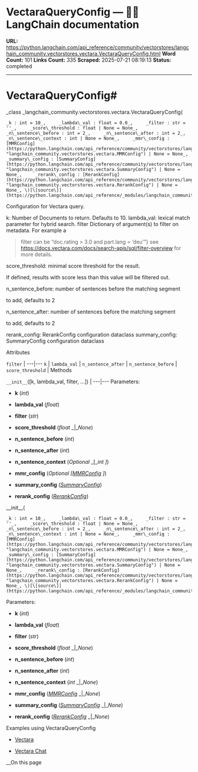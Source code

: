 # VectaraQueryConfig — 🦜🔗 LangChain  documentation

**URL:** https://python.langchain.com/api_reference/community/vectorstores/langchain_community.vectorstores.vectara.VectaraQueryConfig.html
**Word Count:** 101
**Links Count:** 335
**Scraped:** 2025-07-21 08:19:13
**Status:** completed

---

# VectaraQueryConfig\#

_class _langchain\_community.vectorstores.vectara.VectaraQueryConfig\(

    _k : int = 10_,     _lambda\_val : float = 0.0_,     _filter : str = ''_,     _score\_threshold : float | None = None_,     _n\_sentence\_before : int = 2_,     _n\_sentence\_after : int = 2_,     _n\_sentence\_context : int | None = None_,     _mmr\_config : [MMRConfig](https://python.langchain.com/api_reference/community/vectorstores/langchain_community.vectorstores.vectara.MMRConfig.html#langchain_community.vectorstores.vectara.MMRConfig "langchain_community.vectorstores.vectara.MMRConfig") | None = None_,     _summary\_config : [SummaryConfig](https://python.langchain.com/api_reference/community/vectorstores/langchain_community.vectorstores.vectara.SummaryConfig.html#langchain_community.vectorstores.vectara.SummaryConfig "langchain_community.vectorstores.vectara.SummaryConfig") | None = None_,     _rerank\_config : [RerankConfig](https://python.langchain.com/api_reference/community/vectorstores/langchain_community.vectorstores.vectara.RerankConfig.html#langchain_community.vectorstores.vectara.RerankConfig "langchain_community.vectorstores.vectara.RerankConfig") | None = None_, \)[\[source\]](https://python.langchain.com/api_reference/_modules/langchain_community/vectorstores/vectara.html#VectaraQueryConfig)\#     

Configuration for Vectara query.

k: Number of Documents to return. Defaults to 10. lambda\_val: lexical match parameter for hybrid search. filter Dictionary of argument\(s\) to filter on metadata. For example a

> filter can be “doc.rating > 3.0 and part.lang = ‘deu’”\} see <https://docs.vectara.com/docs/search-apis/sql/filter-overview> for more details.

score\_threshold: minimal score threshold for the result.     

If defined, results with score less than this value will be filtered out.

n\_sentence\_before: number of sentences before the matching segment     

to add, defaults to 2

n\_sentence\_after: number of sentences before the matching segment     

to add, defaults to 2

rerank\_config: RerankConfig configuration dataclass summary\_config: SummaryConfig configuration dataclass

Attributes

`filter` |    ---|---   `k` |    `lambda_val` |    `n_sentence_after` |    `n_sentence_before` |    `score_threshold` |       Methods

`__init__`\(\[k, lambda\_val, filter, ...\]\) |    ---|---      Parameters:     

  * **k** \(_int_\)

  * **lambda\_val** \(_float_\)

  * **filter** \(_str_\)

  * **score\_threshold** \(_float_ _|__None_\)

  * **n\_sentence\_before** \(_int_\)

  * **n\_sentence\_after** \(_int_\)

  * **n\_sentence\_context** \(_Optional_ _\[__int_ _\]_\)

  * **mmr\_config** \(_Optional_ _\[_[_MMRConfig_](https://python.langchain.com/api_reference/community/vectorstores/langchain_community.vectorstores.vectara.MMRConfig.html#langchain_community.vectorstores.vectara.MMRConfig "langchain_community.vectorstores.vectara.MMRConfig") _\]_\)

  * **summary\_config** \([_SummaryConfig_](https://python.langchain.com/api_reference/community/vectorstores/langchain_community.vectorstores.vectara.SummaryConfig.html#langchain_community.vectorstores.vectara.SummaryConfig "langchain_community.vectorstores.vectara.SummaryConfig")\)

  * **rerank\_config** \([_RerankConfig_](https://python.langchain.com/api_reference/community/vectorstores/langchain_community.vectorstores.vectara.RerankConfig.html#langchain_community.vectorstores.vectara.RerankConfig "langchain_community.vectorstores.vectara.RerankConfig")\)

\_\_init\_\_\(

    _k : int = 10_,     _lambda\_val : float = 0.0_,     _filter : str = ''_,     _score\_threshold : float | None = None_,     _n\_sentence\_before : int = 2_,     _n\_sentence\_after : int = 2_,     _n\_sentence\_context : int | None = None_,     _mmr\_config : [MMRConfig](https://python.langchain.com/api_reference/community/vectorstores/langchain_community.vectorstores.vectara.MMRConfig.html#langchain_community.vectorstores.vectara.MMRConfig "langchain_community.vectorstores.vectara.MMRConfig") | None = None_,     _summary\_config : [SummaryConfig](https://python.langchain.com/api_reference/community/vectorstores/langchain_community.vectorstores.vectara.SummaryConfig.html#langchain_community.vectorstores.vectara.SummaryConfig "langchain_community.vectorstores.vectara.SummaryConfig") | None = None_,     _rerank\_config : [RerankConfig](https://python.langchain.com/api_reference/community/vectorstores/langchain_community.vectorstores.vectara.RerankConfig.html#langchain_community.vectorstores.vectara.RerankConfig "langchain_community.vectorstores.vectara.RerankConfig") | None = None_, \)[\[source\]](https://python.langchain.com/api_reference/_modules/langchain_community/vectorstores/vectara.html#VectaraQueryConfig.__init__)\#     

Parameters:     

  * **k** \(_int_\)

  * **lambda\_val** \(_float_\)

  * **filter** \(_str_\)

  * **score\_threshold** \(_float_ _|__None_\)

  * **n\_sentence\_before** \(_int_\)

  * **n\_sentence\_after** \(_int_\)

  * **n\_sentence\_context** \(_int_ _|__None_\)

  * **mmr\_config** \([_MMRConfig_](https://python.langchain.com/api_reference/community/vectorstores/langchain_community.vectorstores.vectara.MMRConfig.html#langchain_community.vectorstores.vectara.MMRConfig "langchain_community.vectorstores.vectara.MMRConfig") _|__None_\)

  * **summary\_config** \([_SummaryConfig_](https://python.langchain.com/api_reference/community/vectorstores/langchain_community.vectorstores.vectara.SummaryConfig.html#langchain_community.vectorstores.vectara.SummaryConfig "langchain_community.vectorstores.vectara.SummaryConfig") _|__None_\)

  * **rerank\_config** \([_RerankConfig_](https://python.langchain.com/api_reference/community/vectorstores/langchain_community.vectorstores.vectara.RerankConfig.html#langchain_community.vectorstores.vectara.RerankConfig "langchain_community.vectorstores.vectara.RerankConfig") _|__None_\)

Examples using VectaraQueryConfig

  * [Vectara](https://python.langchain.com/docs/integrations/vectorstores/vectara/)

  * [Vectara Chat](https://python.langchain.com/docs/integrations/providers/vectara/vectara_chat/)

__On this page